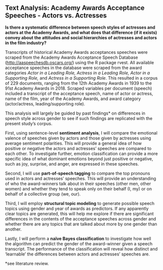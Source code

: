 ## Text Analysis: Academy Awards Acceptance Speeches - Actors vs. Actresses
**Is there a systematic difference between speech styles of actresses and actors at the Academy Awards, and what does that difference (if it exists) convey about the attitudes and social hierarchies of actresses and actors in the film industry?**

Transcripts of historical Academy Awards acceptances speeches were scraped from the Academy Awards Acceptance Speech Database (http://aaspeechesdb.oscars.org/) using the R package rvest. All available acceptance speeches in the database were scraped from the award categories *Actor in a Leading Role, Actress in a Leading Role, Actor in a Supporting Role,* and *Actress in a Supporting Role*. This resulted in a corpus of 229 documents, ranging from the 12th Academy Awards in 1939 to the 91st Academy Awards in 2018. Scraped variables per document (speech) included a transcript of the acceptance speech, name of actor or actress, name of the film, year of the Academy Awards, and award category (actor/actress, leading/supporting role).

This analysis will largely be guided by past findings* on differences in speech style across gender to see if such findings are replicated with the present study’s corpus. 

First, using sentence-level **sentiment analysis**, I will compare the emotional valence of speeches given by actors and those given by actresses using average sentiment polarities. This will provide a general idea of how positive or negative the actors and actresses’ speeches are compared to each other. To investigate further, emotion classification can provide a more specific idea of what dominant emotions beyond just positive or negative, such as joy, surprise, and anger, are expressed in these speeches.  

Second, I will use **part-of-speech tagging** to compare the top pronouns used in actors and actresses’ speeches. This will provide an understanding of who the award-winners talk about in their speeches (other men, other women) and whether they tend to speak only on their behalf (I, my) or on behalf of a collective group (we, our). 

Third, I will employ **structural topic modeling** to generate possible speech topics using gender and year of awards as predictors. If any apparently clear topics are generated, this will help me explore if there are significant differences in the contents of the acceptance speeches across gender and whether there are any topics that are talked about more by one gender than another. 

Lastly, I will perform a **naïve Bayes classification** to investigate how well the algorithm can predict the gender of the award-winner given a speech transcript. The performance of the classification will reveal how distinct and ‘learnable’ the differences between actors and actresses’ speeches are. 

*see literature review.
